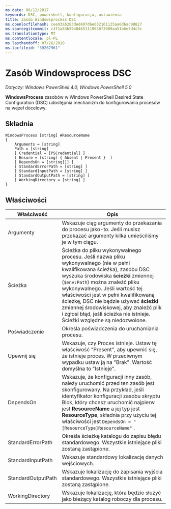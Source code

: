 ```yaml
---
ms.date: 06/12/2017
keywords: DSC, powershell, konfiguracja, ustawienia
title: Zasób Windowsprocess DSC
ms.openlocfilehash: cee93ab283ded407d6e032161125aa6d6ac98827
ms.sourcegitcommit: c3f1a83b59484651119630f3089aa51b6e7d4c3c
ms.translationtype: MT
ms.contentlocale: pl-PL
ms.lasthandoff: 07/26/2018
ms.locfileid: "39267961"
---
```

# <a name="dsc-windowsprocess-resource"></a>Zasób Windowsprocess DSC

_Dotyczy: Windows PowerShell 4.0, Windows PowerShell 5.0_

**WindowsProcess** zasobów w Windows PowerShell Desired State Configuration (DSC) udostępnia mechanizm do konfigurowania procesów na węzeł docelowy.

## <a name="syntax"></a>Składnia

```
WindowsProcess [string] #ResourceName
{
    Arguments = [string]
    Path = [string]
    [ Credential = [PSCredential] ]
    [ Ensure = [string] { Absent | Present }  ]
    [ DependsOn = [string[]] ]
    [ StandardErrorPath = [string] ]
    [ StandardInputPath = [string] ]
    [ StandardOutputPath = [string] ]
    [ WorkingDirectory = [string] ]
}
```

## <a name="properties"></a>Właściwości

| Właściwość | Opis |
| --- | --- |
| Argumenty| Wskazuje ciąg argumenty do przekazania do procesu jako-to. Jeśli musisz przekazać argumenty kilka umieściliśmy je w tym ciągu.|
| Ścieżka| Ścieżka do pliku wykonywalnego procesu. Jeśli nazwa pliku wykonywalnego (nie w pełni kwalifikowana ścieżka), zasobu DSC wyszuka środowiska **ścieżki** zmiennej (`$env:Path`) można znaleźć pliku wykonywalnego. Jeśli wartość tej właściwości jest w pełni kwalifikowaną ścieżkę, DSC nie będzie używać **ścieżki** zmiennej środowiskowej, aby znaleźć plik i zgłosi błąd, jeśli ścieżka nie istnieje. Ścieżki względne są niedozwolone.|
| Poświadczenie| Określa poświadczenia do uruchamiania procesu.|
| Upewnij się| Wskazuje, czy Proces istnieje. Ustaw tę właściwość "Present", aby upewnić się, że istnieje proces. W przeciwnym wypadku ustaw ją na "Brak". Wartość domyślna to "Istnieje".|
| DependsOn | Wskazuje, że konfiguracji inny zasób, należy uruchomić przed ten zasób jest skonfigurowany. Na przykład, jeśli identyfikator konfiguracji zasobu skryptu Blok, który chcesz uruchomić najpierw jest **ResourceName** a jej typ jest **ResourceType**, składnia przy użyciu tej właściwości jest `DependsOn = "[ResourceType]ResourceName"` .|
| StandardErrorPath| Określa ścieżkę katalogu do zapisu błędu standardowego. Wszystkie istniejące pliki zostaną zastąpione.|
| StandardInputPath| Wskazuje standardowy lokalizację danych wejściowych.|
| StandardOutputPath| Wskazuje lokalizację do zapisania wyjścia standardowego. Wszystkie istniejące pliki zostaną zastąpione.|
| WorkingDirectory| Wskazuje lokalizację, która będzie służyć jako bieżący katalog roboczy dla procesu.|